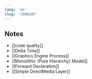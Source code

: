 ```yaml
---
lang: 'en'
slug: '/D6B2AF'
---
```


## Notes

- [[code quality]]
- [[Delta Time]]
- [[Graphics Engine Process]]
- [[Monolithic (Pure Hierarchy) Model]]
- [[Forward Declaration]]
- [[Simple DirectMedia Layer]]

